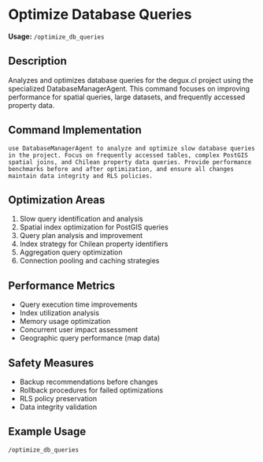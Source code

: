 # Optimize Database Queries

**Usage:** `/optimize_db_queries`

## Description
Analyzes and optimizes database queries for the degux.cl project using the specialized DatabaseManagerAgent. This command focuses on improving performance for spatial queries, large datasets, and frequently accessed property data.

## Command Implementation
```
use DatabaseManagerAgent to analyze and optimize slow database queries in the project. Focus on frequently accessed tables, complex PostGIS spatial joins, and Chilean property data queries. Provide performance benchmarks before and after optimization, and ensure all changes maintain data integrity and RLS policies.
```

## Optimization Areas
1. Slow query identification and analysis
2. Spatial index optimization for PostGIS queries
3. Query plan analysis and improvement
4. Index strategy for Chilean property identifiers
5. Aggregation query optimization
6. Connection pooling and caching strategies

## Performance Metrics
- Query execution time improvements
- Index utilization analysis
- Memory usage optimization
- Concurrent user impact assessment
- Geographic query performance (map data)

## Safety Measures
- Backup recommendations before changes
- Rollback procedures for failed optimizations
- RLS policy preservation
- Data integrity validation

## Example Usage
```
/optimize_db_queries
```